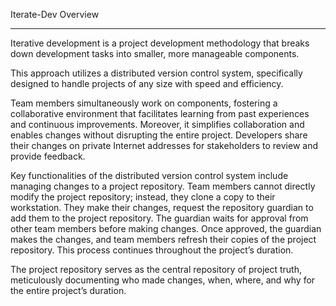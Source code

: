Iterate-Dev Overview

---

Iterative development is a project development methodology that breaks down development tasks into smaller, more manageable components.

This approach utilizes a distributed version control system, specifically designed to handle projects of any size with speed and efficiency.

Team members simultaneously work on components, fostering a collaborative environment that facilitates learning from past experiences and continuous improvements. Moreover, it simplifies collaboration and enables changes without disrupting the entire project. Developers share their changes on private Internet addresses for stakeholders to review and provide feedback.

Key functionalities of the distributed version control system include managing changes to a project repository. Team members cannot directly modify the project repository; instead, they clone a copy to their workstation. They make their changes, request the repository guardian to add them to the project repository. The guardian waits for approval from other team members before making changes. Once approved, the guardian makes the changes, and team members refresh their copies of the project repository. This process continues throughout the project’s duration.

The project repository serves as the central repository of project truth, meticulously documenting who made changes, when, where, and why for the entire project’s duration.

